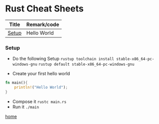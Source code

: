 # Rust Cheat Sheets

| Title           | Remark/code |
| --------------- | ----------- |
| [Setup](#Setup) | Hello World |

### Setup

- Do the following Setup
  `rustup toolchain install stable-x86_64-pc-windows-gnu`
  `rustup default stable-x86_64-pc-windows-gnu`

- Create your first hello world

```rust
fn main(){
    println!("Hello World");
}
```

- Compose it
  `rustc main.rs`
- Run it
  `./main`

[home](#Rust-Cheat-Sheets)
